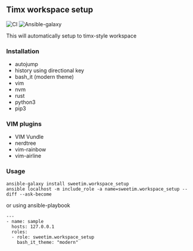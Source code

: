 ## Timx workspace setup
![CI](https://github.com/sweetim/workspace-setup/workflows/CI/badge.svg)
![Ansible-galaxy](https://img.shields.io/ansible/quality/48993)

This will automatically setup to timx-style workspace

### Installation

- autojump
- history using directional key
- bash_it (modern theme)
- vim
- nvm
- rust
- python3
- pip3

### VIM plugins

- VIM Vundle
- nerdtree
- vim-rainbow
- vim-airline

### Usage

```
ansible-galaxy install sweetim.workspace_setup
ansible localhost -m include_role -a name=sweetim.workspace_setup --diff --ask-become
```

or using ansible-playbook

```
---
- name: sample
  hosts: 127.0.0.1
  roles:
  - role: sweetim.workspace_setup
    bash_it_theme: "modern"

```
